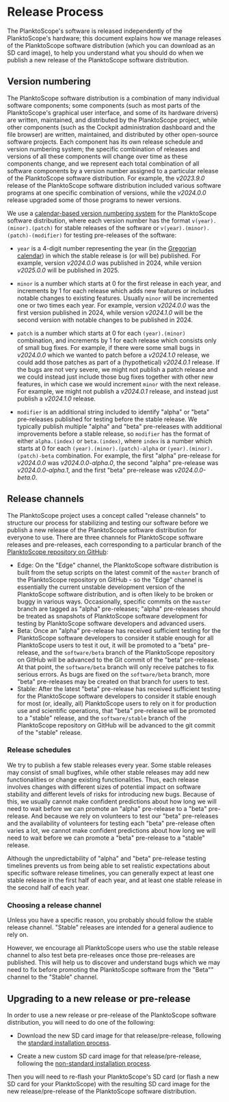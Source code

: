 # Release Process

The PlanktoScope's software is released independently of the PlanktoScope's hardware; this document explains how we manage releases of the PlanktoScope software distribution (which you can download as an SD card image), to help you understand what you should do when we publish a new release of the PlanktoScope software distribution.

## Version numbering

The PlanktoScope software distribution is a combination of many individual software components; some components (such as most parts of the PlanktoScope's graphical user interface, and some of its hardware drivers) are written, maintained, and distributed by the PlanktoScope project, while other components (such as the Cockpit administration dashboard and the file browser) are written, maintained, and distributed by other open-source software projects. Each component has its own release schedule and version numbering system; the specific combination of releases and versions of all these components will change over time as these components change, and we represent each total combination of all software components by a version number assigned to a particular release of the PlanktoScope software distribution. For example, the *v2023.9.0* release of the PlanktoScope software distribution included various software programs at one specific combination of versions, while the *v2024.0.0* release upgraded some of those programs to newer versions.

We use a [calendar-based version numbering system](https://calver.org/) for the PlanktoScope software distribution, where each version number has the format `v(year).(minor).(patch)` for stable releases of the software or `v(year).(minor).(patch)-(modifier)` for testing pre-releases of the software:

- `year` is a 4-digit number representing the year (in the [Gregorian calendar](https://en.wikipedia.org/wiki/Gregorian_calendar)) in which the stable release is (or will be) published. For example, version *v2024.0.0* was published in 2024, while version *v2025.0.0* will be published in 2025.

- `minor` is a number which starts at 0 for the first release in each year, and increments by 1 for each release which adds new features or includes notable changes to existing features. Usually `minor` will be incremented one or two times each year. For example, version *v2024.0.0* was the first version published in 2024, while version *v2024.1.0* will be the second version with notable changes to be published in 2024.

- `patch` is a number which starts at 0 for each `(year).(minor)` combination, and increments by 1 for each release which consists only of small bug fixes. For example, if there were some small bugs in *v2024.0.0* which we wanted to patch before a *v2024.1.0* release, we could add those patches as part of a (hypothetical) *v2024.0.1* release. If the bugs are not very severe, we might not publish a patch release and we could instead just include those bug fixes together with other new features, in which case we would increment `minor` with the next release. For example, we might not publish a *v2024.0.1* release, and instead just publish a *v2024.1.0* release.

- `modifier` is an additional string included to identify "alpha" or "beta" pre-releases published for testing before the stable release. We typically publish multiple "alpha" and "beta" pre-releases with additional improvements before a stable release, so `modifier` has the format of either `alpha.(index)` or `beta.(index)`, where `index` is a number which starts at 0 for each `(year).(minor).(patch)-alpha` or `(year).(minor).(patch)-beta` combination. For example, the first "alpha" pre-release for *v2024.0.0* was *v2024.0.0-alpha.0*, the second "alpha" pre-release was *v2024.0.0-alpha.1*, and the first "beta" pre-release was *v2024.0.0-beta.0*.

## Release channels

The PlanktoScope project uses a concept called "release channels" to structure our process for stabilizing and testing our software before we publish a new release of the PlanktoScope software distribution for everyone to use. There are three channels for PlanktoScope software releases and pre-releases, each corresponding to a particular branch of the [PlanktoScope repository on GitHub](https://github.com/PlanktoScope/PlanktoScope):

- Edge: On the "Edge" channel, the PlanktoScope software distribution is built from the setup scripts on the latest commit of the `master` branch of the PlanktoScope repository on GitHub - so the "Edge" channel is essentially the current unstable development version of the PlanktoScope software distribution, and is often likely to be broken or buggy in various ways. Occasionally, specific commits on the `master` branch are tagged as "alpha" pre-releases; "alpha" pre-releases should be treated as snapshots of PlanktoScope software development for testing by PlanktoScope software developers and advanced users.
- Beta: Once an "alpha" pre-release has received sufficient testing for the PlanktoScope software developers to consider it stable enough for all PlanktoScope users to test it out, it will be promoted to a "beta" pre-release, and the `software/beta` branch of the PlanktoScope repository on GitHub will be advanced to the Git commit of the "beta" pre-release. At that point, the `software/beta` branch will only receive patches to fix serious errors. As bugs are fixed on the `software/beta` branch, more "beta" pre-releases may be created on that branch for users to test.
- Stable: After the latest "beta" pre-release has received sufficient testing for the PlanktoScope software developers to consider it stable enough for most (or, ideally, all) PlanktoScope users to rely on it for production use and scientific operations, that "beta" pre-release will be promoted to a "stable" release, and the `software/stable` branch of the PlanktoScope repository on GitHub will be advanced to the git commit of the "stable" release.

### Release schedules

We try to publish a few stable releases every year. Some stable releases may consist of small bugfixes, while other stable releases may add new functionalities or change existing functionalities. Thus, each release involves changes with different sizes of potential impact on software stability and different levels of risks for introducing new bugs. Because of this, we usually cannot make confident predictions about how long we will need to wait before we can promote an "alpha" pre-release to a "beta" pre-release. And because we rely on volunteers to test our "beta" pre-releases and the availability of volunteers for testing each "beta" pre-release often varies a lot, we cannot make confident predictions about how long we will need to wait before we can promote a "beta" pre-release to a "stable" release.

Although the unpredictability of "alpha" and "beta" pre-release testing timelines prevents us from being able to set realistic expectations about specific software release timelines, you can generally expect at least one stable release in the first half of each year, and at least one stable release in the second half of each year.

### Choosing a release channel

Unless you have a specific reason, you probably should follow the stable release channel. "Stable" releases are intended for a general audience to rely on.

However, we encourage all PlanktoScope users who use the stable release channel to also test beta pre-releases once those pre-releases are published. This will help us to discover and understand bugs which we may need to fix before promoting the PlanktoScope software from the "Beta"" channel to the "Stable" channel.

## Upgrading to a new release or pre-release

In order to use a new release or pre-release of the PlanktoScope software distribution, you will need to do one of the following:

- Download the new SD card image for that release/pre-release, following the [standard installation process](../../setup/software/standard-install.md).

- Create a new custom SD card image for that release/pre-release, following the [non-standard installation process](../../setup/software/nonstandard-install.md).

Then you will need to re-flash your PlanktoScope's SD card (or flash a new SD card for your PlanktoScope) with the resulting SD card image for the new release/pre-release of the PlanktoScope software distribution.
